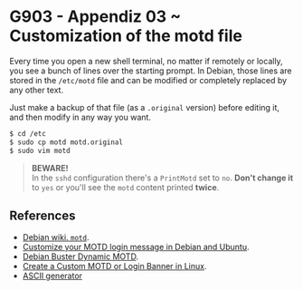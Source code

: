 # G903 - Appendiz 03 ~ Customization of the motd file

Every time you open a new shell terminal, no matter if remotely or locally, you see a bunch of lines over the starting prompt. In Debian, those lines are stored in the `/etc/motd` file and can be modified or completely replaced by any other text.

Just make a backup of that file (as a `.original` version) before editing it, and then modify in any way you want.

~~~bash
$ cd /etc
$ sudo cp motd motd.original
$ sudo vim motd
~~~

> **BEWARE!**  
> In the `sshd` configuration there's a `PrintMotd` set to `no`. **Don't change it** to `yes` or you'll see the `motd` content printed **twice**.

## References

- [Debian wiki. `motd`](https://wiki.debian.org/motd).
- [Customize your MOTD login message in Debian and Ubuntu](https://ownyourbits.com/2017/04/05/customize-your-motd-login-message-in-debian-and-ubuntu/).
- [Debian Buster Dynamic MOTD](https://oitibs.com/debian-buster-dynamic-motd/).
- [Create a Custom MOTD or Login Banner in Linux](https://www.putorius.net/custom-motd-login-screen-linux.html).
- [ASCII generator](http://www.network-science.de/ascii/)
